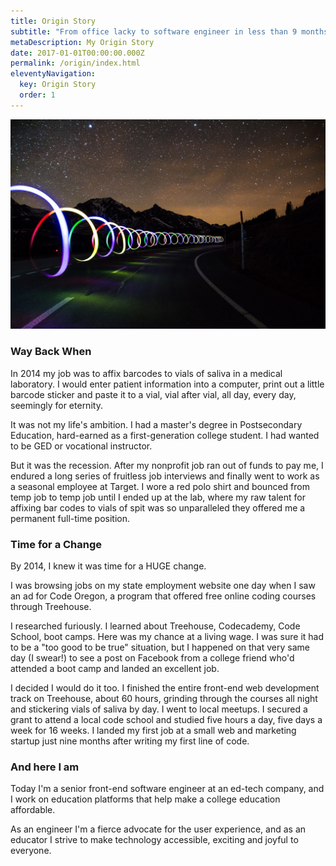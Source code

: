 ```yaml
---
title: Origin Story
subtitle: "From office lacky to software engineer in less than 9 months "
metaDescription: My Origin Story
date: 2017-01-01T00:00:00.000Z
permalink: /origin/index.html
eleventyNavigation:
  key: Origin Story 
  order: 1
---
```

<img src="/static/img/longroad.jpg" alt="Long winding road">

### Way Back When 

In 2014 my job was to affix barcodes to vials of saliva in a medical laboratory. I would enter patient information into a computer, print out a little barcode sticker and paste it to a vial, vial after vial, all day, every day, seemingly for eternity. 
 
It was not my life's ambition. I had a master's degree in Postsecondary Education, hard-earned as a first-generation college student. I had wanted to be GED or vocational instructor.

But it was the recession. After my nonprofit job ran out of funds to pay me, I endured a long series of fruitless job interviews and finally went to work as a seasonal employee at Target. I wore a red polo shirt and bounced from temp job to temp job until I ended up at the lab, where my raw talent for affixing bar codes to vials of spit was so unparalleled they offered me a permanent full-time position.  

### Time for a Change 

By 2014, I knew it was time for a HUGE change. 

I was browsing jobs on my state employment website one day when I saw an ad for Code Oregon, a program that offered free online coding courses through Treehouse.

I researched furiously. I learned about Treehouse, Codecademy, Code School, boot camps. Here was my chance at a living wage. I was sure it had to be a "too good to be true" situation, but I happened on that very same day (I swear!) to see a post on Facebook from a college friend who'd attended a boot camp and landed an excellent job. 

I decided I would do it too. I finished the entire front-end web development track on Treehouse, about 60 hours, grinding through the courses all night and stickering vials of saliva by day. I went to local meetups. I secured a grant to attend a local code school and studied five hours a day, five days a week for 16 weeks. I landed my first job at a small web and marketing startup just nine months after writing my first line of code.  

### And here I am 

Today I'm a senior front-end software engineer at an ed-tech company, and I work on education platforms that help make a college education affordable. 

As an engineer I'm a fierce advocate for the user experience, and as an educator I strive to make technology accessible, exciting and joyful to everyone. 


